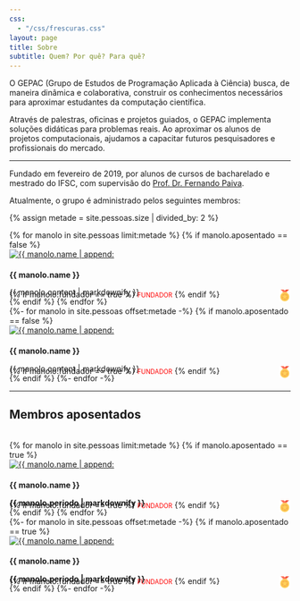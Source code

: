 ```yaml
---
css:
  - "/css/frescuras.css"
layout: page
title: Sobre
subtitle: Quem? Por quê? Para quê?
---
```


O GEPAC (Grupo de Estudos de Programação Aplicada à Ciência) busca, de maneira
dinâmica e colaborativa, construir os conhecimentos necessários para aproximar
estudantes da computação científica.

Através de palestras, oficinas e projetos guiados, o GEPAC implementa soluções
didáticas para problemas reais. Ao aproximar os alunos de projetos
computacionais, ajudamos a capacitar futuros pesquisadores e profissionais do
mercado.

---

Fundado em fevereiro de 2019, por alunos de cursos de bacharelado e mestrado do
IFSC, com supervisão do
[Prof. Dr. Fernando Paiva](https://www2.ifsc.usp.br/portal-ifsc/pagina-pessoal-docente/?codigo=7228).

Atualmente, o grupo é administrado pelos seguintes membros:

{% assign metade = site.pessoas.size | divided_by: 2 %}

<div class="row">
<div class="col-md-6 col-sm-6">
{% for manolo in site.pessoas limit:metade %}
	{% if manolo.aposentado == false %}
		<div class="media frescurinhas">
			<div class="pull-right ">
				<a href="{{ manolo.link | default: "#" }}">
					<img class="media-object img-circle fotinha" src="/pessoas/{{ manolo.photo | default: "ninguem.jpg" }}" alt="{{ manolo.name | append: " é supimpa :)" }}">
				</a>
			</div>
			<div class="media-body">
				<h4 class="media-heading">{{ manolo.name }}</h4>
				{% if manolo.fundador == true %}
					<span style="color: red; font-size: 0.8em; position: relative">FUNDADOR</span>
					<img class="media-object" style="width: 1.5em; height: 1.5em; float: right" src="/img/medalha.png">
				{% endif %}
				<div style="margin-top: -1.5em">
					{{ manolo.content | markdownify }}
				</div>
			</div>
		</div>
	{% endif %}
{% endfor %}
</div>

<div class="col-md-6 col-sm-6">
{%- for manolo in site.pessoas offset:metade -%}
	{% if manolo.aposentado == false %}
		<div class="media frescurinhas">
			<div class="pull-left">
				<a href="{{ manolo.link | default: "#" }}">
					<img class="media-object img-circle fotinha" src="/pessoas/{{ manolo.photo | default: "ninguem.jpg" }}" alt="{{ manolo.name | append: " é supimpa :)" }}">
				</a>
			</div>
			<div class="media-body">
				<h4 class="media-heading">{{ manolo.name }}</h4>
				{% if manolo.fundador == true %}
					<span style="color: red; font-size: 0.8em; position: relative">FUNDADOR</span>
					<img class="media-object" style="width: 1.5em; height: 1.5em; float: right" src="/img/medalha.png">
				{% endif %}
				<div style="margin-top: -1.5em">
					{{ manolo.content | markdownify }}
				</div>
			</div>
		</div>
	{% endif %}
{%- endfor -%}
</div>
</div>

---
## Membros aposentados
<br>
<div class="row">
<div class="col-md-6 col-sm-6">
{% for manolo in site.pessoas limit:metade %}
	{% if manolo.aposentado == true %}
		<div class="media frescurinhas">
			<div class="pull-right ">
				<a href="{{ manolo.link | defeult: "#" }}">
					<img class="media-object img-circle fotinha" src="/pessoas/{{ manolo.photo | default: "ninguem.jpg" }}" alt="{{ manolo.name | append: " é supimpa :)" }}">
				</a>
			</div>
			<div class="media-body">
				<h4 class="media-heading">{{ manolo.name }}</h4>
				{% if manolo.fundador == true %}
					<span style="color: red; font-size: 0.8em; position: relative">FUNDADOR</span>
					<img class="media-object" style="width: 1.5em; height: 1.5em; float: right" src="/img/medalha.png">
				{% endif %}
				<div style="margin-top: -1.5em">
					<b>{{ manolo.periodo | markdownify }}</b>
				</div>
			</div>
		</div>
	{% endif %}
{% endfor %}
</div>

<div class="col-md-6 col-sm-6">
{%- for manolo in site.pessoas offset:metade -%}
	{% if manolo.aposentado == true %}
		<div class="media frescurinhas">
			<div class="pull-left">
				<a href="{{ manolo.link | default: "#" }}">
					<img class="media-object img-circle fotinha" src="/pessoas/{{ manolo.photo | default: "ninguem.jpg" }}" alt="{{ manolo.name | append: " é supimpa :)" }}">
				</a>
			</div>
			<div class="media-body">
				<h4 class="media-heading">{{ manolo.name }}</h4>
				{% if manolo.fundador == true %}
					<span style="color: red; font-size: 0.8em; position: relative">FUNDADOR</span>
					<img class="media-object" style="width: 1.5em; height: 1.5em; float: right" src="/img/medalha.png">
				{% endif %}
				<div style="margin-top: -1.5em">
					<b>{{ manolo.periodo | markdownify }}</b>
				</div>
			</div>
		</div>
	{% endif %}
{%- endfor -%}
</div>
</div>
